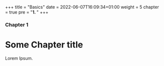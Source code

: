 +++
title = "Basics"
date = 2022-06-07T16:09:34+01:00
weight = 5
chapter = true
pre = "<b>1. </b>"
+++

### Chapter 1

# Some Chapter title

Lorem Ipsum.